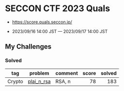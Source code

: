 # SECCON CTF 2023 Quals

* https://score.quals.seccon.jp/

* 2023/09/16 14:00 JST — 2023/09/17 14:00 JST

## My Challenges

### Solved

| tag    | problem                  | comment | score | solved |
| ------ | ------------------------ | ------- | ----: | -----: |
| Crypto | [plai_n_rsa](plai_n_rsa) | RSA, n  | 78    | 183    |
